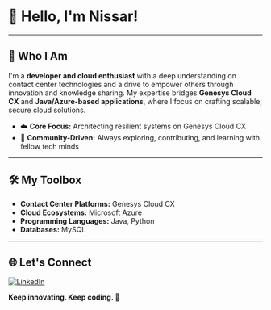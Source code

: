 # 👋 Hello, I'm Nissar!

---

## 🚀 Who I Am

I'm a **developer and cloud enthusiast** with a deep understanding on contact center technologies and a drive to empower others through innovation and knowledge sharing. My expertise bridges **Genesys Cloud CX** and **Java/Azure-based applications**, where I focus on crafting scalable, secure cloud solutions.

- ☁️ **Core Focus:** Architecting resilient systems on Genesys Cloud CX
- 🔧 **Community-Driven:** Always exploring, contributing, and learning with fellow tech minds

---

## 🛠️ My Toolbox

- **Contact Center Platforms:** Genesys Cloud CX  
- **Cloud Ecosystems:** Microsoft Azure  
- **Programming Languages:** Java, Python  
- **Databases:** MySQL  

---

## 🌐 Let's Connect

[![LinkedIn](https://img.shields.io/badge/-LinkedIn-0077B5?style=for-the-badge&logo=linkedin&logoColor=white)](https://www.linkedin.com/in/your-profile)

**Keep innovating. Keep coding. 🚀**
